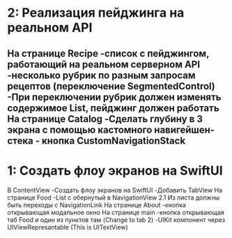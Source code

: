 # 2: Реализация пейджинга на реальном API
На странице Recipe
-список с пейджингом, работающий на реальном серверном API
-несколько рубрик по разным запросам рецептов (переключение SegmentedControl)
-При переключении рубрик должен изменять содержимое List, пейджинг должен работать
На странице Catalog
-Сделать глубину в 3 экрана с помощью кастомного навигейшен-стека - кнопка CustomNavigationStack
----------------
# 1: Создать флоу экранов на SwiftUI
В ContentView
-Создать флоу экранов на SwiftUI
-Добавить TabView
На странице Food
-List с обернутый в NavigationView 2.1 Из листа должны быть переходы с NavigationLink
На странице About
-кнопка открывающая модальное окно
На странице main
-кнопка открывающая таб Food и один из пунктов там (Change to tab 2)
-UIKit компонент через UIViewRepresantable (This is UITextView)
